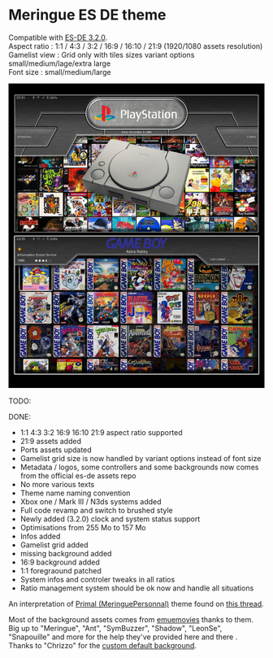 # Meringue ES DE theme

Compatible with [ES-DE 3.2.0](https://es-de.org/).<br>
Aspect ratio : 1:1 / 4:3 / 3:2 / 16:9 / 16:10 / 21:9 (1920/1080 assets resolution)<br />
Gamelist view : Grid only with tiles sizes variant options small/medium/lage/extra large<br />
Font size : small/medium/large<br />

<img src="https://github.com/kthod861/meringue-es-de/blob/main/screen.jpg" width="600" /><br />

TODO: <br />

DONE: <br />
- 1:1 4:3 3:2 16:9 16:10 21:9 aspect ratio supported
- 21:9 assets added
- Ports assets updated
- Gamelist grid size is now handled by variant options instead of font size
- Metadata / logos, some controllers and some backgrounds now comes from the official es-de assets repo
- No more various texts 
- Theme name naming convention
- Xbox one / Mark III / N3ds systems added
- Full code revamp and switch to brushed style
- Newly added (3.2.0) clock and system status support
- Optimisations from 255 Mo to 157 Mo
- Infos added
- Gamelist grid added
- missing background added
- 16:9 background added
- 1:1 foregraound patched
- System infos and controler tweaks in all ratios
- Ratio management system should be ok now and handle all situations

An interpretation of [Primal (MeringuePersonnal)](https://www.reddit.com/user/MeringuePersonal3407/) theme found on [this thread](https://www.reddit.com/r/ANBERNIC/comments/1ix9124/my_collection/).<br />

Most of the background assets comes from [emuemovies](https://emumovies.com/) thanks to them.<br />
Big up to "Meringue", "Ant", "SymBuzzer", "Shadow", "LeonSe", "Snapouille" and more for the help they've provided here and there .<br>
Thanks to "Chrizzo" for the [custom default background](https://github.com/chrizzo-hb/knulli-bootlogo/tree/main/knulli).<br>

